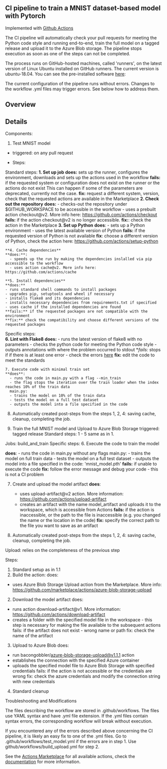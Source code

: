 ## **CI pipeline to train a MNIST dataset-based model with Pytorch**

Implemented with [Github Actions](https://github.com/features/actions)

The CI pipeline will automatically check your pull requests for meeting the Python code style and running end-to-end,
train the full model on a tagged release and upload it to the Azure Blob storage. 
The pipeline stops execution as soon as one of the steps can not be completed.

The process runs on GitHub-hosted machines, called 'runners', on the latest version of Linux Ubuntu installed on GitHub runners.
The current version is ubuntu-18.04.  You can see the pre-installed software [here](https://github.com/actions/virtual-environments/blob/ubuntu18/20200525.2/images/linux/Ubuntu1804-README.md): 


The current configuration of the pipeline runs without errors.
Changes to the workflow .yml files may trigger errors. See below how to address them.

## Overview

## Details

Components:

1. Test MNIST model
 - triggered: on any pull request
 
 - Steps:
 
 Standard steps:
    **1.  Set up job**
    **does:** sets up the runner, configures the environment, downloads and sets up the actions used in the workflow
    **fails:** if the requested system or configuration does not exist on the runner or the actions do not exist
    This can happen if some of the parameters are deprecated, currently not the case.
    **fix:** request a different system, version, check that the requested actions are available in the Marketplace
    **2. Check out the repository**
    **does:**
    - checks-out the repository under $GITHUB_WORKSPACE to be accessible in the workflow
    - uses a prebuilt action checkout@v2. More info here: https://github.com/actions/checkout
    **fails:** if the action checkout@v2 is no longer accessible.
    **fix:**: check the action in the Marketplace
    **3. Set up Python**
    **does**:
      - sets up a Python environment 
      - uses the latest available version of Python
    **fails:** if the requested version of Python is not available
    **fix**: choose a different version of Python,  check the action here: https://github.com/actions/setup-python
    
    **4. Cache dependencies**
    **does:**:
      - speeds up the run by making the dependencies inslalled via pip accessible to the workflow
      - uses action cache@v2. More info here: https://github.com/actions/cache
    
    **5. Install dependencies**
    **does:**
    - runs standard shell commands to install packages
    - upgrades pip, setuptools and wheel if necessary
    - installs flake8 and its dependencies
    - installs necessary dependencies from requirements.txt if specified
    - uses cache if the installed dependencies are found
    **fails:** if the requested packages are not compatible with the environment
    **fix:** check the compatibility and choose different versions of the requested packages
 
 Specific steps:    
    **6. Lint with Flake8**
    **does:**
      - runs the latest version of flake8 with no parameters
      - checks the python code for meeting the Python code style
      - outputs annotations with where the problem occurred to stdout
    **fails:* stops if if there is at least one error - check the errors [here](https://flake8.pycqa.org/en/latest/user/error-codes.html)
    **fix:** edit the code to meet the standards
    
    7. Execute code with minimal train set
    **does**: 
      - runs the code in main.py with a flag --min_train
      - the flag stops the iteration over the train loader when the index reaches 10% of the train data
      main.py:
      - trains the model on 10% of the train data
      - tests the model on a full test dataset
      - outputs the model into a file specified in the code
  
   8. Automatically created post-steps from the steps 1, 2, 4: saving cache, cleanup, completing the job. 

2. Train the full MNIST model and Upload to Azure Blob Storage
triggered: tagged release
Standard steps: 1 - 5 same as in 1.

Jobs: build_and_train
Specific steps:
6. Execute the code to train the model

 **does**: 
      - runs the code in main.py without any flags
      main.py:
      - trains the model on full train data
      - tests the model on a full test dataset
      - outputs the model into a file specified in the code: 'mnist_model.pth'
 **fails:** if unable to execute the code
 **fix:** follow the error message and debug your code - this is not a CI problem
 
 7. Create and upload the model artifact
 **does**: 
    - uses upload-artifact@v2 action. More information: https://github.com/actions/upload-artifact
    - creates an artifact with the name model_artifact and uploads it to the workspace, which is accessible from Actions
 **fails:** if the action is inaccessible, or the path to the file is inaccessible (e.g. you changed the name or the location in the code)
 **fix:** specify the correct path to the file you want to save as an artifact
 
 8. Automatically created post-steps from the steps 1, 2, 4: saving cache, cleanup, completing the job.
 
 
Upload: relies on the completeness of the previous step

Steps:
1. Standard setup as in 1.1
2. Build the action:
does:
- uses Azure Blob Storage Upload action from the Marketplace. More info: https://github.com/marketplace/actions/azure-blob-storage-upload

2. Download the model artifact
does: 
- runs action download-artifact@v1. More information: https://github.com/actions/download-artifact
- creates a folder with the specified model file in the workspace - 
this step is necessary for making the file available to the subsequent actions
fails: if the artifact does not exist - wrong name or path
fix: check the name of the artifact

3. Upload to Azure Blob
does: 
- run bacongobbler/azure-blob-storage-upload@v1.1.1 action
- establishes the connection with the specified Azure container
- uploads the specified model file to Azure Blob Storage with specified credentials
fails: if the action is not accessible or the credentials are wrong
fix: check the azure credentials and modify the connection string with new credentials
4. Standard cleanup

Troubleshooting and Modifications

The files describing the workflow are stored in .github/workflows.
The files use YAML syntax and have .yml file extension. If the .yml files contain syntax errors, the corresponding workflow will break without execution.

If you encountered any of the errors described above concerning the CI pipeline, it is likely an easy fix to one of the .yml files. Go to .github/workflows/test_model.yml if the errors are in step 1. Use github/workflows/build_upload.yml for step 2.



See the [Actions Marketplace](https://github.com/marketplace?type=actions) for all available actions,
check the [documentation](https://help.github.com/en/actions) for more information.
